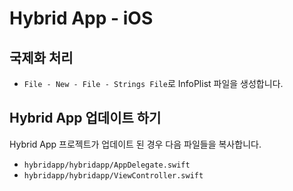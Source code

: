 # Hybrid App - iOS

## 국제화 처리
* `File - New - File - Strings File`로 InfoPlist 파일을 생성합니다.

## Hybrid App 업데이트 하기
Hybrid App 프로젝트가 업데이트 된 경우 다음 파일들을 복사합니다.
* `hybridapp/hybridapp/AppDelegate.swift`
* `hybridapp/hybridapp/ViewController.swift`